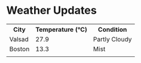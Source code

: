 # Weather Updates

<!-- WEATHER-UPDATE-START -->
<table><tr><th>City</th><th>Temperature (°C)</th><th>Condition</th></tr><tr><td>Valsad</td><td>27.9</td><td>Partly Cloudy</td></tr><tr><td>Boston</td><td>13.3</td><td>Mist</td></tr><tr><td></td><td></td><td></td></tr></table>
<!-- WEATHER-UPDATE-END -->
